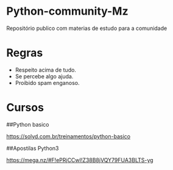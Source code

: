 # Python-community-Mz
Repositório publico com materias de estudo para a comunidade 

# Regras
- Respeito acima de tudo.
- Se percebe algo ajuda.
- Proibido spam enganoso.

# Cursos
##Python basico

https://solyd.com.br/treinamentos/python-basico

##Apostilas Python3

https://mega.nz/#F!ePRjCCwI!Z38B8jVQY79FUA3BLTS-yg
